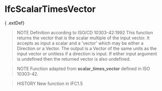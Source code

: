 # IfcScalarTimesVector

{ .extDef}
<!-- end of short definition -->

> NOTE Definition according to ISO/CD 10303-42:1992
> This function returns the vector that is the scalar multiple of the input vector. It accepts as input a scalar and a 'vector' which may be either a Direction or a Vector. The output is a Vector of the same units as the input vector or unitless if a direction is input. If either input argument is undefined then the returned vector is also undefined.

> NOTE Function adapted from **scalar_times_vector** defined in ISO 10303-42.

> HISTORY New function in IFC1.5
